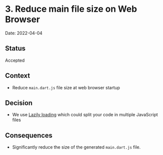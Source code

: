 # 3. Reduce main file size on Web Browser

Date: 2022-04-04

## Status

Accepted

## Context

- Reduce `main.dart.js` file size at web browser startup

## Decision

- We use [Lazily loading](https://dart.dev/guides/language/language-tour#lazily-loading-a-library) which could split your code in multiple JavaScript files

## Consequences

- Significantly reduce the size of the generated `main.dart.js` file.

